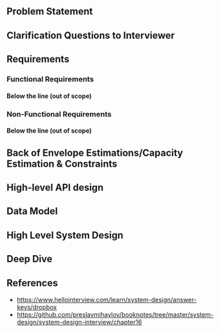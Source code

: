 ## Problem Statement

## Clarification Questions to Interviewer 

## Requirements
### Functional Requirements
#### Below the line (out of scope)
### Non-Functional Requirements
#### Below the line (out of scope)

## Back of Envelope Estimations/Capacity Estimation & Constraints
## High-level API design 
## Data Model
## High Level System Design
## Deep Dive
## References
* https://www.hellointerview.com/learn/system-design/answer-keys/dropbox
* https://github.com/preslavmihaylov/booknotes/tree/master/system-design/system-design-interview/chapter16